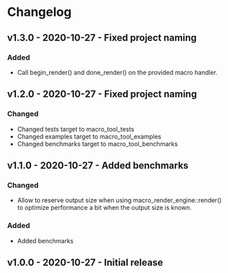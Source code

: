 # Changelog

## v1.3.0 - 2020-10-27 - Fixed project naming

### Added

* Call begin_render() and done_render() on the provided macro handler.

## v1.2.0 - 2020-10-27 - Fixed project naming

### Changed

* Changed tests target to macro_tool_tests
* Changed examples target to macro_tool_examples
* Changed benchmarks target to macro_tool_benchmarks

## v1.1.0 - 2020-10-27 - Added benchmarks

### Changed

* Allow to reserve output size when using macro_render_engine::render() to optimize performance a bit when the output size is known.

### Added

* Added benchmarks

## v1.0.0 - 2020-10-27 - Initial release


